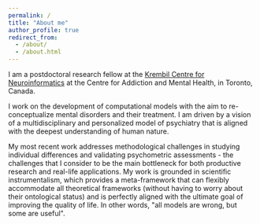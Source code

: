 ```yaml
---
permalink: /
title: "About me"
author_profile: true
redirect_from: 
  - /about/
  - /about.html
---
```


I am a postdoctoral research fellow at the [Krembil Centre for Neuroinformatics](https://www.camh.ca/en/science-and-research/institutes-and-centres/krembil-centre-for-neuroinformatics) at the Centre for Addiction and Mental Health, in Toronto, Canada.

I work on the development of computational models with the aim to re-conceptualize mental disorders and their treatment. I am driven by a vision of a multidisciplinary and personalized model of psychiatry that is aligned with the deepest understanding of human nature. 

My most recent work addresses methodological challenges in studying individual differences and validating psychometric assessments - the challenges that I consider to be the main bottleneck for both productive research and real-life applications. My work is grounded in scientific instrumentalism, which provides a meta-framework that can flexibly accommodate all theoretical frameworks (without having to worry about their ontological status) and is perfectly aligned with the ultimate goal of improving the quality of life. In other words, "all models are wrong, but some are useful".
 




